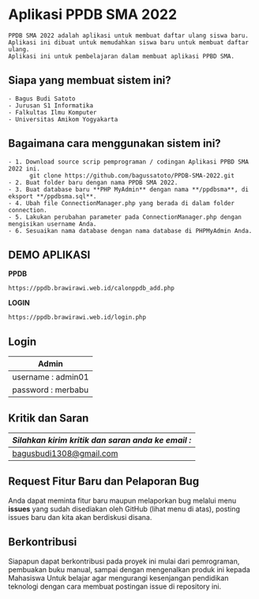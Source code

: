 # Aplikasi PPDB SMA 2022
    PPDB SMA 2022 adalah aplikasi untuk membuat daftar ulang siswa baru.
    Aplikasi ini dibuat untuk memudahkan siswa baru untuk membuat daftar ulang.
    Aplikasi ini untuk pembelajaran dalam membuat aplikasi PPBD SMA.

##  Siapa yang membuat sistem ini?
    - Bagus Budi Satoto
    - Jurusan S1 Informatika 
    - Falkultas Ilmu Komputer
    - Universitas Amikom Yogyakarta

## Bagaimana cara menggunakan sistem ini?

```
- 1. Download source scrip pemprograman / codingan Aplikasi PPBD SMA 2022 ini.
      git clone https://github.com/bagussatoto/PPDB-SMA-2022.git 
- 2. Buat folder baru dengan nama PPDB SMA 2022.
- 3. Buat database baru **PHP MyAdmin** dengan nama **/ppdbsma**, di eksport **/ppdbsma.sql**.
- 4. Ubah file ConnectionManager.php yang berada di dalam folder connection. 
- 5. Lakukan perubahan parameter pada ConnectionManager.php dengan mengisikan username Anda. 
- 6. Sesuaikan nama database dengan nama database di PHPMyAdmin Anda.
```

##  DEMO APLIKASI

 **PPDB**
```
https://ppdb.brawirawi.web.id/calonppdb_add.php
```
 **LOGIN** 
```
https://ppdb.brawirawi.web.id/login.php
```

## Login

| Admin                 |
|-----------------------|
| username : admin01    |
| password : merbabu    |




## Kritik dan Saran

| *_Silahkan kirim kritik dan saran anda ke email :_*  |
|------------------------------------------------------|
| bagusbudi1308@gmail.com                              |


## Request Fitur Baru dan Pelaporan Bug

Anda dapat meminta fitur baru maupun melaporkan bug melalui menu **issues** yang sudah disediakan oleh GitHub (lihat menu di atas), posting issues baru dan kita akan berdiskusi disana.


## Berkontribusi

Siapapun dapat berkontribusi pada proyek ini mulai dari pemrograman, pembuakan buku manual, sampai dengan mengenalkan produk ini kepada Mahasiswa 
Untuk belajar agar mengurangi kesenjangan pendidikan teknologi dengan cara membuat postingan issue di repository ini.
